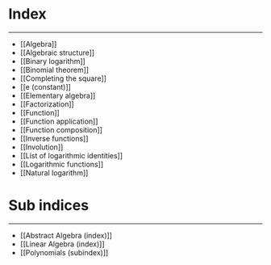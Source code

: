 # Index
---
- [[Algebra]]
- [[Algebraic structure]]
- [[Binary logarithm]]
- [[Binomial theorem]]
- [[Completing the square]]
- [[e (constant)]]
- [[Elementary algebra]]
- [[Factorization]]
- [[Function]]
- [[Function application]]
- [[Function composition]]
- [[Inverse functions]]
- [[Involution]]
- [[List of logarithmic identities]]
- [[Logarithmic functions]]
- [[Natural logarithm]]

# Sub indices
---
- [[Abstract Algebra (index)]]
- [[Linear Algebra (index)]]
- [[Polynomials (subindex)]]
